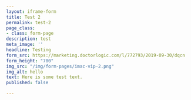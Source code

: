 ```yaml
---
layout: iframe-form
title: Test 2
permalink: test-2
page_class:
- class: form-page
description: test
meta_image: ''
headline: Testing
form_src: https://marketing.doctorlogic.com/l/772793/2019-09-30/dqcn
form_height: "700"
img_src: "/img/form-pages/imac-vip-2.png"
img_alt: hello
text: Here is some test text.
published: false

---
```

